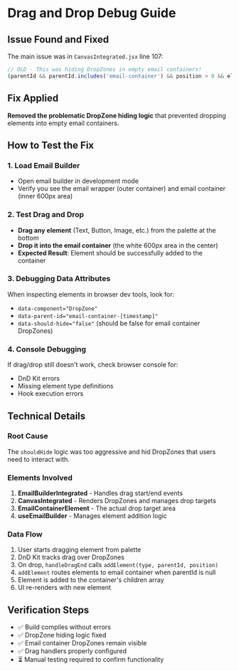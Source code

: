 # Drag and Drop Debug Guide

## Issue Found and Fixed
The main issue was in `CanvasIntegrated.jsx` line 107:
```javascript
// OLD - This was hiding DropZones in empty email containers!
(parentId && parentId.includes('email-container') && position > 0 && elementCount === 0)
```

## Fix Applied
**Removed the problematic DropZone hiding logic** that prevented dropping elements into empty email containers.

## How to Test the Fix

### 1. Load Email Builder
- Open email builder in development mode
- Verify you see the email wrapper (outer container) and email container (inner 600px area)

### 2. Test Drag and Drop
- **Drag any element** (Text, Button, Image, etc.) from the palette at the bottom
- **Drop it into the email container** (the white 600px area in the center)
- **Expected Result**: Element should be successfully added to the container

### 3. Debugging Data Attributes
When inspecting elements in browser dev tools, look for:
- `data-component="DropZone"`
- `data-parent-id="email-container-[timestamp]"`
- `data-should-hide="false"` (should be false for email container DropZones)

### 4. Console Debugging
If drag/drop still doesn't work, check browser console for:
- DnD Kit errors
- Missing element type definitions
- Hook execution errors

## Technical Details

### Root Cause
The `shouldHide` logic was too aggressive and hid DropZones that users need to interact with.

### Elements Involved
1. **EmailBuilderIntegrated** - Handles drag start/end events
2. **CanvasIntegrated** - Renders DropZones and manages drop targets
3. **EmailContainerElement** - The actual drop target area
4. **useEmailBuilder** - Manages element addition logic

### Data Flow
1. User starts dragging element from palette
2. DnD Kit tracks drag over DropZones
3. On drop, `handleDragEnd` calls `addElement(type, parentId, position)`
4. `addElement` routes elements to email container when parentId is null
5. Element is added to the container's children array
6. UI re-renders with new element

## Verification Steps
- ✅ Build compiles without errors
- ✅ DropZone hiding logic fixed
- ✅ Email container DropZones remain visible
- ✅ Drag handlers properly configured
- ⏳ Manual testing required to confirm functionality